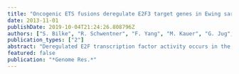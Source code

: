 ```yaml
---
title: "Oncogenic ETS fusions deregulate E2F3 target genes in Ewing sarcoma and prostate cancer"
date: 2013-11-01
publishDate: 2019-10-04T21:24:26.808796Z
authors: ["S. Bilke", "R. Schwentner", "F. Yang", "M. Kauer", "G. Jug", "R. L. Walker", "S. Davis", "Y. J. Zhu", "M. Pineda", "P. S. Meltzer", "H. Kovar"]
publication_types: ["2"]
abstract: "Deregulated E2F transcription factor activity occurs in the vast majority of human tumors and has been solidly implicated in disturbances of cell cycle control, proliferation, and apoptosis. Aberrant E2F regulatory activity is often caused by impairment of control through pRB function, but little is known about the interplay of other oncoproteins with E2F. Here we show that ETS transcription factor fusions resulting from disease driving rearrangements in Ewing sarcoma (ES) and prostate cancer (PC) are one such class of oncoproteins. We performed an integrative study of genome-wide DNA-binding and transcription data in EWSR1/FLI1 expressing ES and TMPRSS2/ERG containing PC cells. Supported by promoter activity and mutation analyses, we demonstrate that a large fraction of E2F3 target genes are synergistically coregulated by these aberrant ETS proteins. We propose that the oncogenic effect of ETS fusion oncoproteins is in part mediated by the disruptive effect of the E2F-ETS interaction on cell cycle control. Additionally, a detailed analysis of the regulatory targets of the characteristic EWSR1/FLI1 fusion in ES identifies two functionally distinct gene sets. While synergistic regulation in concert with E2F in the promoter of target genes has a generally activating effect, EWSR1/FLI1 binding independent of E2F3 is predominantly associated with repressed differentiation genes. Thus, EWSR1/FLI1 appears to promote oncogenesis by simultaneously promoting cell proliferation and perturbing differentiation."
featured: false
publication: "*Genome Res.*"
---
```


